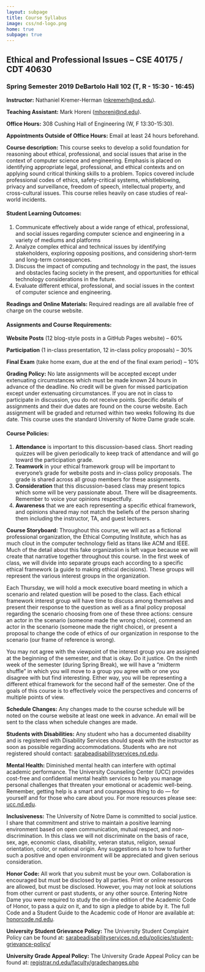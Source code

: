 ```yaml
---
layout: subpage
title: Course Syllabus
image: css/nd-logo.png
home: true
subpage: true
---
```


## Ethical and Professional Issues – CSE 40175 / CDT 40630
### Spring Semester 2019 DeBartolo Hall 102 (T, R - 15:30 - 16:45)

__Instructor:__  Nathaniel Kremer-Herman ([nkremerh@nd.edu](mailto:nkremerh@nd.edu)).

__Teaching Assistant:__  Mark Horeni ([mhoreni@nd.edu](mailto:mhoreni@nd.edu)).

__Office Hours:__  308 Cushing Hall of Engineering (W, F 13:30-15:30).

__Appointments Outside of Office Hours:__  Email at least 24 hours beforehand.

__Course description:__ This course seeks to develop a solid foundation for reasoning about ethical, professional, and social issues that arise in the context of computer science and engineering. Emphasis is placed on identifying appropriate legal, professional, and ethical contexts and on applying sound critical thinking skills to a problem. Topics covered include professional codes of ethics, safety-critical systems, whistleblowing, privacy and surveillance, freedom of speech, intellectual property, and cross-cultural issues. This course relies heavily on case studies of real-world incidents.
#### Student Learning Outcomes:
1.  Communicate effectively about a wide range of ethical, professional, and social issues regarding computer science and engineering in a variety of mediums and platforms
2.  Analyze complex ethical and technical issues by identifying stakeholders, exploring opposing positions, and considering short-term and long-term consequences.
3.  Discuss the impact of computing and technology in the past, the issues and obstacles facing society in the present, and opportunities for ethical technology considerations in the future.
4.  Evaluate different ethical, professional, and social issues in the context of computer science and engineering.

__Readings and Online Materials:__ Required readings are all available free of charge on the course website.

#### Assignments and Course Requirements:

__Website Posts__ (12 blog-style posts in a GitHub Pages website) – 60%

__Participation__ (1 in-class presentation, 12 in-class policy proposals) – 30%

__Final Exam__ (take home exam, due at the end of the final exam period) – 10%

__Grading Policy:__  No late assignments will be accepted except under extenuating circumstances which must be made known 24 hours in advance of the deadline. No credit will be given for missed participation except under extenuating circumstances. If you are not in class to participate in discussion, you do not receive points. Specific details of assignments and their due dates are found on the course website. Each assignment will be graded and returned within two weeks following its due date. This course uses the standard University of Notre Dame grade scale.

#### Course Policies:
1.  __Attendance__ is important to this discussion-based class. Short reading quizzes will be given periodically to keep track of attendance and will go toward the participation grade.
2.  __Teamwork__ in your ethical framework group will be important to everyone’s grade for website posts and in-class policy proposals. The grade is shared across all group members for these assignments.
3.  __Consideration__ that this discussion-based class may present topics which some will be very passionate about. There will be disagreements. Remember to voice your opinions respectfully.
4.  __Awareness__ that we are each representing a specific ethical framework, and opinions shared may not match the beliefs of the person sharing them including the instructor, TA, and guest lecturers.

__Course Storyboard:__  Throughout this course, we will act as a fictional professional organization, the Ethical Computing Institute, which has as much clout in the computer technology field as titans like ACM and IEEE. Much of the detail about this fake organization is left vague because we will create that narrative together throughout this course. In the first week of class, we will divide into separate groups each according to a specific ethical framework (a guide to making ethical decisions). These groups will represent the various interest groups in the organization.

Each Thursday, we will hold a mock executive board meeting in which a scenario and related question will be posed to the class. Each ethical framework interest group will have time to discuss among themselves and present their response to the question as well as a final policy proposal regarding the scenario choosing from one of these three actions: censure an actor in the scenario (someone made the wrong choice), commend an actor in the scenario (someone made the right choice), or present a proposal to change the code of ethics of our organization in response to the scenario (our frame of reference is wrong).

You may not agree with the viewpoint of the interest group you are assigned at the beginning of the semester, and that is okay. Do it justice. On the ninth week of the semester (during Spring Break), we will have a “midterm shuffle” in which you will move to a group you agree with or one you disagree with but find interesting. Either way, you will be representing a different ethical framework for the second half of the semester. One of the goals of this course is to effectively voice the perspectives and concerns of multiple points of view.

__Schedule Changes:__ Any changes made to the course schedule will be noted on the course website at least one week in advance. An email will be sent to the class when schedule changes are made.

__Students with Disabilities:__  Any student who has a documented disability and is registered with Disability Services should speak with the instructor as soon as possible regarding accommodations. Students who are not registered should contact: [sarabeadisabilityservices.nd.edu](https://sarabeadisabilityservices.nd.edu/).

__Mental Health:__  Diminished mental health can interfere with optimal academic performance. The University Counseling Center (UCC) provides cost-free and confidential mental health services to help you manage personal challenges that threaten your emotional or academic well-being. Remember, getting help is a smart and courageous thing to do — for yourself and for those who care about you. For more resources please see: [ucc.nd.edu](http://ucc.nd.edu/).

__Inclusiveness:__  The University of Notre Dame is committed to social justice. I share that commitment and strive to maintain a positive learning environment based on open communication, mutual respect, and non-discrimination. In this class we will not discriminate on the basis of race, sex, age, economic class, disability, veteran status, religion, sexual orientation, color, or national origin. Any suggestions as to how to further such a positive and open environment will be appreciated and given serious consideration.

  

__Honor Code:__  All work that you submit must be your own. Collaboration is encouraged but must be disclosed by all parties. Print or online resources are allowed, but must be disclosed. However, you may not look at solutions from other current or past students, or any other source.
Entering Notre Dame you were required to study the on-line edition of the Academic Code of Honor, to pass a quiz on it, and to sign a pledge to abide by it. The full Code and a Student Guide to the Academic code of Honor are available at: [honorcode.nd.edu](http://honorcode.nd.edu/).

  

__University Student Grievance Policy:__  The University Student Complaint Policy can be found at: [sarabeadisabilityservices.nd.edu/policies/student-grievance-policy/](https://sarabeadisabilityservices.nd.edu/policies/student-grievance-policy/)

__University Grade Appeal Policy:__  The University Grade Appeal Policy can be found at: [registrar.nd.edu/faculty/gradechanges.php](https://registrar.nd.edu/faculty/gradechanges.php)
